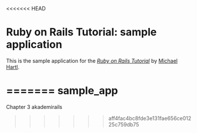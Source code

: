 <<<<<<< HEAD
# Ruby on Rails Tutorial: sample application

This is the sample application for
the [*Ruby on Rails Tutorial*](http://railstutorial.org/)
by [Michael Hartl](http://michaelhartl.com/).

=======
sample_app
==========

Chapter 3 akademirails
>>>>>>> aff4fac4bc8fde3e131fae656ce01225c759db75
